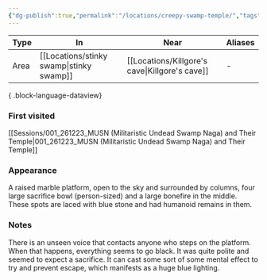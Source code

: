 ```yaml
---
{"dg-publish":true,"permalink":"/locations/creepy-swamp-temple/","tags":["location"],"dgShowBacklinks":true,"dgShowLocalGraph":true,"noteIcon":"location","created":"2023-12-30T14:13:23.277+01:00","updated":"2024-01-13T10:23:50.804+01:00"}
---
```


| Type | In               | Near                | Aliases |
| ---- | ---------------- | ------------------- | ------- |
| Area | [[Locations/stinky swamp\|stinky swamp]] | [[Locations/Killgore's cave\|Killgore's cave]] | \-      |

{ .block-language-dataview}
### First visited
[[Sessions/001_261223_MUSN (Militaristic Undead Swamp Naga) and Their Temple\|001_261223_MUSN (Militaristic Undead Swamp Naga) and Their Temple]]
### Appearance
A raised marble platform, open to the sky and surrounded by columns, four large sacrifice bowl (person-sized) and a large bonefire in the middle. These spots are laced with blue stone and had humanoid remains in them.
### Notes
There is an unseen voice that contacts anyone who steps on the platform. When that happens, everything seems to go black. It was quite polite and seemed to expect a sacrifice. It can cast some sort of some mental effect to try and prevent escape, which manifests as a huge blue lighting.